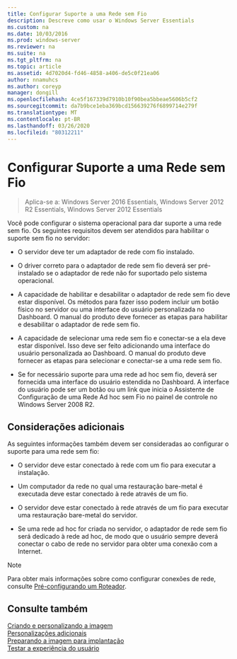 ```yaml
---
title: Configurar Suporte a uma Rede sem Fio
description: Descreve como usar o Windows Server Essentials
ms.custom: na
ms.date: 10/03/2016
ms.prod: windows-server
ms.reviewer: na
ms.suite: na
ms.tgt_pltfrm: na
ms.topic: article
ms.assetid: 4d7020d4-fd46-4858-a406-de5c0f21ea06
author: nnamuhcs
ms.author: coreyp
manager: dongill
ms.openlocfilehash: 4ce5f167339d7910b10f90bea5bbeae5606b5cf2
ms.sourcegitcommit: da7b9bce1eba369bcd156639276f6899714e279f
ms.translationtype: MT
ms.contentlocale: pt-BR
ms.lasthandoff: 03/26/2020
ms.locfileid: "80312211"
---
```

# <a name="configure-support-for-a-wireless-network"></a>Configurar Suporte a uma Rede sem Fio

>Aplica-se a: Windows Server 2016 Essentials, Windows Server 2012 R2 Essentials, Windows Server 2012 Essentials

Você pode configurar o sistema operacional para dar suporte a uma rede sem fio. Os seguintes requisitos devem ser atendidos para habilitar o suporte sem fio no servidor:  
  
-   O servidor deve ter um adaptador de rede com fio instalado.  
  
-   O driver correto para o adaptador de rede sem fio deverá ser pré-instalado se o adaptador de rede não for suportado pelo sistema operacional.  
  
-   A capacidade de habilitar e desabilitar o adaptador de rede sem fio deve estar disponível. Os métodos para fazer isso podem incluir um botão físico no servidor ou uma interface do usuário personalizada no Dashboard. O manual do produto deve fornecer as etapas para habilitar e desabilitar o adaptador de rede sem fio.  
  
-   A capacidade de selecionar uma rede sem fio e conectar-se a ela deve estar disponível. Isso deve ser feito adicionando uma interface do usuário personalizada ao Dashboard. O manual do produto deve fornecer as etapas para selecionar e conectar-se a uma rede sem fio.  
  
-   Se for necessário suporte para uma rede ad hoc sem fio, deverá ser fornecida uma interface do usuário estendida no Dashboard. A interface do usuário pode ser um botão ou um link que inicia o Assistente de Configuração de uma Rede Ad hoc sem Fio no painel de controle no Windows Server 2008 R2.  
  
## <a name="additional-considerations"></a>Considerações adicionais  
 As seguintes informações também devem ser consideradas ao configurar o suporte para uma rede sem fio:  
  
-   O servidor deve estar conectado à rede com um fio para executar a instalação.  
  
-   Um computador da rede no qual uma restauração bare-metal é executada deve estar conectado à rede através de um fio.  
  
-   O servidor deve estar conectado à rede através de um fio para executar uma restauração bare-metal do servidor.  
  
-   Se uma rede ad hoc for criada no servidor, o adaptador de rede sem fio será dedicado à rede ad hoc, de modo que o usuário sempre deverá conectar o cabo de rede no servidor para obter uma conexão com a Internet.  
  
> [!NOTE]
>  Para obter mais informações sobre como configurar conexões de rede, consulte [Pré-configurando um Roteador](Preconfiguring-a-Router.md).  
  
## <a name="see-also"></a>Consulte também  
 [Criando e personalizando a imagem](Creating-and-Customizing-the-Image.md)   
 [Personalizações adicionais](Additional-Customizations.md)   
 [Preparando a imagem para implantação](Preparing-the-Image-for-Deployment.md)   
 [Testar a experiência do usuário](Testing-the-Customer-Experience.md)